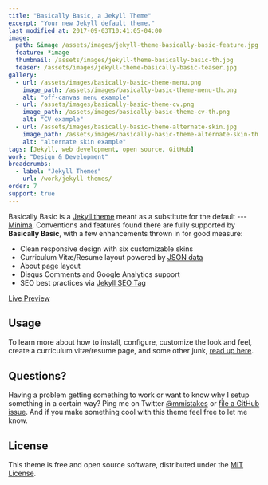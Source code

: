 ```yaml
---
title: "Basically Basic, a Jekyll Theme"
excerpt: "Your new Jekyll default theme."
last_modified_at: 2017-09-03T10:41:05-04:00
image: 
  path: &image /assets/images/jekyll-theme-basically-basic-feature.jpg
  feature: *image
  thumbnail: /assets/images/jekyll-theme-basically-basic-th.jpg
  teaser: /assets/images/jekyll-theme-basically-basic-teaser.jpg
gallery:
  - url: /assets/images/basically-basic-theme-menu.png
    image_path: /assets/images/basically-basic-theme-menu-th.png
    alt: "off-canvas menu example"
  - url: /assets/images/basically-basic-theme-cv.png
    image_path: /assets/images/basically-basic-theme-cv-th.png
    alt: "CV example"
  - url: /assets/images/basically-basic-theme-alternate-skin.jpg
    image_path: /assets/images/basically-basic-theme-alternate-skin-th.jpg
    alt: "alternate skin example"
tags: [Jekyll, web development, open source, GitHub]
work: "Design & Development"
breadcrumbs:
  - label: "Jekyll Themes"
    url: /work/jekyll-themes/
order: 7
support: true
---
```


Basically Basic is a [Jekyll theme](https://jekyllrb.com/docs/themes/) meant as a substitute for the default --- [Minima](https://github.com/jekyll/minima). Conventions and features found there are fully supported by **Basically Basic**, with a few enhancements thrown in for good measure:

- Clean responsive design with six customizable skins
- Curriculum Vitæ/Resume layout powered by [JSON data](http://registry.jsonresume.org/)
- About page layout
- Disqus Comments and Google Analytics support
- SEO best practices via [Jekyll SEO Tag](https://github.com/jekyll/jekyll-seo-tag/)

<p markdown="0">
  <a href="https://mmistakes.github.io/jekyll-theme-basically-basic/" onclick="ga('send', 'event', 'link', 'click', 'Preview Basically Basic');" class="btn">Live Preview</a>
</p>

## Usage

To learn more about how to install, configure, customize the look and feel, create a curriculum vitæ/resume page, and some other junk, [read up here](https://github.com/mmistakes/jekyll-theme-basically-basic).

## Questions?

Having a problem getting something to work or want to know why I setup something in a certain way? Ping me on Twitter [@mmistakes](https://twitter.com/mmistakes) or [file a GitHub issue](https://github.com/mmistakes/jekyll-theme-basically-basic/issues). And if you make something cool with this theme feel free to let me know.

## License

This theme is free and open source software, distributed under the [MIT License](https://github.com/mmistakes/jekyll-theme-basically-basic/blob/master/LICENSE.md).
